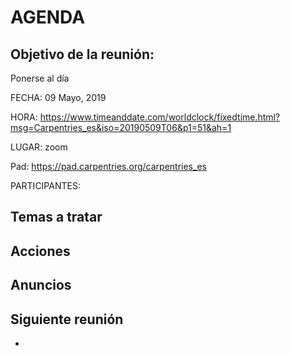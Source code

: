 # AGENDA
                                                            
## Objetivo de la reunión: 
Ponerse al día 
    
    
FECHA: 09 Mayo, 2019

HORA: https://www.timeanddate.com/worldclock/fixedtime.html?msg=Carpentries_es&iso=20190509T06&p1=51&ah=1

LUGAR: zoom

Pad: https://pad.carpentries.org/carpentries_es

PARTICIPANTES:


 
## Temas a tratar

 
 
## Acciones

## Anuncios


## Siguiente reunión
  
  - 
  
